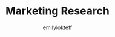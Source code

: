 ---
layout: person
image: emily.jpg
name: Emily Lokteff
author: emilylokteff
title: Marketing Research
order: 9

social: 
  - account: twitter
    username: EmilyLokteff
  - account: facebook
    username: emily.lokteff
  - account: instagram
    username: emilylokteff
  - account: spotify
    username: 1235186594
    
---